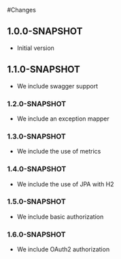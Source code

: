 #Changes

## 1.0.0-SNAPSHOT

- Initial version

## 1.1.0-SNAPSHOT

- We include swagger support

### 1.2.0-SNAPSHOT

- We include an exception mapper

### 1.3.0-SNAPSHOT
- We include the use of metrics

### 1.4.0-SNAPSHOT
- We include the use of JPA with H2

### 1.5.0-SNAPSHOT 
- We include basic authorization

### 1.6.0-SNAPSHOT 
- We include OAuth2 authorization